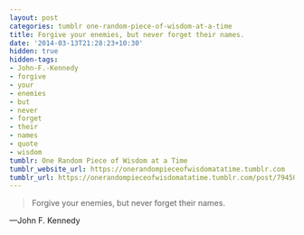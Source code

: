 ```yaml
---
layout: post
categories: tumblr one-random-piece-of-wisdom-at-a-time
title: Forgive your enemies, but never forget their names.
date: '2014-03-13T21:28:23+10:30'
hidden: true
hidden-tags:
- John-F.-Kennedy
- forgive
- your
- enemies
- but
- never
- forget
- their
- names
- quote
- wisdom
tumblr: One Random Piece of Wisdom at a Time
tumblr_website_url: https://onerandompieceofwisdomatatime.tumblr.com
tumblr_url: https://onerandompieceofwisdomatatime.tumblr.com/post/79450176574/forgive-your-enemies-but-never-forget-their
---
```

> Forgive your enemies, but never forget their names.

—John F. Kennedy
